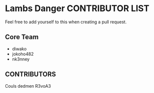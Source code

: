 # Lambs Danger CONTRIBUTOR LIST
Feel free to add yourself to this when creating a pull request.  

## Core Team
- diwako
- jokoho482
- nk3nney


## CONTRIBUTORS
Couls
dedmen
R3voA3
